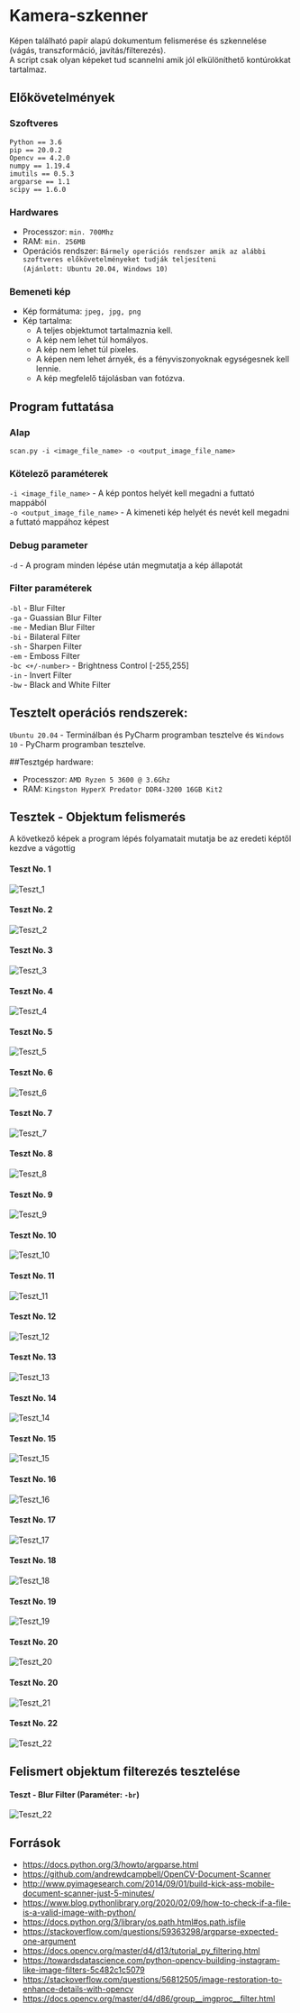 # Kamera-szkenner
Képen található papír alapú dokumentum felismerése és szkennelése (vágás, transzformáció, javítás/filterezés).  
A script csak olyan képeket tud scannelni amik jól elkülöníthető kontúrokkat tartalmaz.

## Előkövetelmények

### Szoftveres
`Python == 3.6`  
`pip == 20.0.2`  
`Opencv == 4.2.0`  
`numpy == 1.19.4`  
`imutils == 0.5.3`  
`argparse == 1.1`  
`scipy == 1.6.0`
### Hardwares
- Processzor: `min. 700Mhz`
- RAM: `min. 256MB`
- Operációs rendszer: `Bármely operációs rendszer amik az alábbi szoftveres előkövetelményeket tudják teljesíteni`  
  `(Ajánlott: Ubuntu 20.04, Windows 10)`
  
### Bemeneti kép
- Kép formátuma: `jpeg, jpg, png`
- Kép tartalma:
    - A teljes objektumot tartalmaznia kell.
    - A kép nem lehet túl homályos.
    - A kép nem lehet túl pixeles.
    - A képen nem lehet árnyék, és a fényviszonyoknak egységesnek kell lennie.
    - A kép megfelelő tájolásban van fotózva.


## Program futtatása
### Alap
`scan.py -i <image_file_name> -o <output_image_file_name>`
### Kötelező paraméterek
`-i <image_file_name>` - A kép pontos helyét kell megadni a futtató mappából  
`-o <output_image_file_name>` - A kimeneti kép helyét és nevét kell megadni a futtató mappához képest
### Debug parameter
`-d` - A program minden lépése után megmutatja a kép állapotát
### Filter paraméterek
`-bl` - Blur Filter  
`-ga` - Guassian Blur Filter  
`-me` - Median Blur Filter  
`-bi` - Bilateral Filter  
`-sh` - Sharpen Filter  
`-em` - Emboss Filter  
`-bc <+/-number>` - Brightness Control [-255,255]  
`-in` - Invert Filter  
`-bw` - Black and White Filter

## Tesztelt operációs rendszerek:  
`Ubuntu 20.04` - Terminálban és PyCharm programban tesztelve és 
`Windows 10` - PyCharm programban tesztelve.

##Tesztgép hardware:
- Processzor: `AMD Ryzen 5 3600 @ 3.6Ghz`
- RAM: `Kingston HyperX Predator DDR4-3200 16GB Kit2`

## Tesztek - Objektum felismerés
A következő képek a program lépés folyamatait mutatja be az eredeti képtől kezdve a vágottig
#### Teszt No. 1
![Teszt_1](https://github.com/stefkamarton/Kamera-szkenner/blob/master/test-results/res1.png?raw=true)
#### Teszt No. 2
![Teszt_2](https://github.com/stefkamarton/Kamera-szkenner/blob/master/test-results/res2.png?raw=true)
#### Teszt No. 3
![Teszt_3](https://github.com/stefkamarton/Kamera-szkenner/blob/master/test-results/res3.png?raw=true)
#### Teszt No. 4
![Teszt_4](https://github.com/stefkamarton/Kamera-szkenner/blob/master/test-results/res4.png?raw=true)
#### Teszt No. 5
![Teszt_5](https://github.com/stefkamarton/Kamera-szkenner/blob/master/test-results/res5.png?raw=true)
#### Teszt No. 6
![Teszt_6](https://github.com/stefkamarton/Kamera-szkenner/blob/master/test-results/res6.png?raw=true)
#### Teszt No. 7
![Teszt_7](https://github.com/stefkamarton/Kamera-szkenner/blob/master/test-results/res7.png?raw=true)
#### Teszt No. 8
![Teszt_8](https://github.com/stefkamarton/Kamera-szkenner/blob/master/test-results/res8.png?raw=true)
#### Teszt No. 9
![Teszt_9](https://github.com/stefkamarton/Kamera-szkenner/blob/master/test-results/res9.png?raw=true)
#### Teszt No. 10
![Teszt_10](https://github.com/stefkamarton/Kamera-szkenner/blob/master/test-results/res10.png?raw=true)
#### Teszt No. 11
![Teszt_11](https://github.com/stefkamarton/Kamera-szkenner/blob/master/test-results/res11.png?raw=true)
#### Teszt No. 12
![Teszt_12](https://github.com/stefkamarton/Kamera-szkenner/blob/master/test-results/res12.png?raw=true)
#### Teszt No. 13
![Teszt_13](https://github.com/stefkamarton/Kamera-szkenner/blob/master/test-results/res13.png?raw=true)
#### Teszt No. 14
![Teszt_14](https://github.com/stefkamarton/Kamera-szkenner/blob/master/test-results/res14.png?raw=true)
#### Teszt No. 15
![Teszt_15](https://github.com/stefkamarton/Kamera-szkenner/blob/master/test-results/res15.png?raw=true)
#### Teszt No. 16
![Teszt_16](https://github.com/stefkamarton/Kamera-szkenner/blob/master/test-results/res16.png?raw=true)
#### Teszt No. 17
![Teszt_17](https://github.com/stefkamarton/Kamera-szkenner/blob/master/test-results/res17.png?raw=true)
#### Teszt No. 18
![Teszt_18](https://github.com/stefkamarton/Kamera-szkenner/blob/master/test-results/res18.png?raw=true)
#### Teszt No. 19
![Teszt_19](https://github.com/stefkamarton/Kamera-szkenner/blob/master/test-results/res19.png?raw=true)
#### Teszt No. 20
![Teszt_20](https://github.com/stefkamarton/Kamera-szkenner/blob/master/test-results/res20.png?raw=true)
#### Teszt No. 20
![Teszt_21](https://github.com/stefkamarton/Kamera-szkenner/blob/master/test-results/res21.png?raw=true)
#### Teszt No. 22
![Teszt_22](https://github.com/stefkamarton/Kamera-szkenner/blob/master/test-results/res22.png?raw=true)

## Felismert objektum filterezés tesztelése
#### Teszt - Blur Filter (Paraméter: `-br`)
![Teszt_22](https://github.com/stefkamarton/Kamera-szkenner/blob/master/test-results/res-br.png?raw=true)

## Források
- https://docs.python.org/3/howto/argparse.html
- https://github.com/andrewdcampbell/OpenCV-Document-Scanner
- http://www.pyimagesearch.com/2014/09/01/build-kick-ass-mobile-document-scanner-just-5-minutes/
- https://www.blog.pythonlibrary.org/2020/02/09/how-to-check-if-a-file-is-a-valid-image-with-python/
- https://docs.python.org/3/library/os.path.html#os.path.isfile
- https://stackoverflow.com/questions/59363298/argparse-expected-one-argument
- https://docs.opencv.org/master/d4/d13/tutorial_py_filtering.html
- https://towardsdatascience.com/python-opencv-building-instagram-like-image-filters-5c482c1c5079
- https://stackoverflow.com/questions/56812505/image-restoration-to-enhance-details-with-opencv
- https://docs.opencv.org/master/d4/d86/group__imgproc__filter.html
